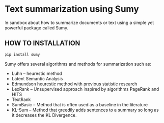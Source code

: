 # Text summarization using Sumy
In sandbox about how to summarize documents or text using  a simple yet powerful package called Sumy.

## HOW TO INSTALLATION
```bash
pip install sumy

```
Sumy offers several algorithms and methods for summarization such as:
- Luhn – heurestic method
- Latent Semantic Analysis
- Edmundson heurestic method with previous statistic research
- LexRank – Unsupervised approach inspired by algorithms PageRank and HITS
- TextRank
- SumBasic – Method that is often used as a baseline in the literature
- KL-Sum – Method that greedily adds sentences to a summary so long as it decreases the KL Divergence.